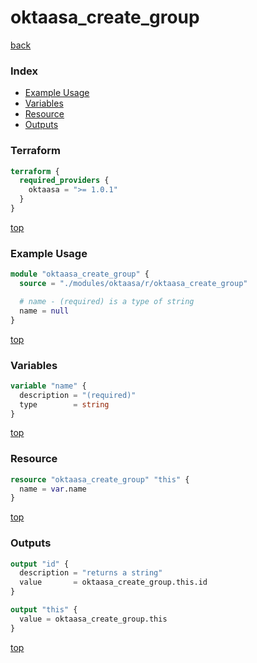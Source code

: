 # oktaasa_create_group

[back](../oktaasa.md)

### Index

- [Example Usage](#example-usage)
- [Variables](#variables)
- [Resource](#resource)
- [Outputs](#outputs)

### Terraform

```terraform
terraform {
  required_providers {
    oktaasa = ">= 1.0.1"
  }
}
```

[top](#index)

### Example Usage

```terraform
module "oktaasa_create_group" {
  source = "./modules/oktaasa/r/oktaasa_create_group"

  # name - (required) is a type of string
  name = null
}
```

[top](#index)

### Variables

```terraform
variable "name" {
  description = "(required)"
  type        = string
}
```

[top](#index)

### Resource

```terraform
resource "oktaasa_create_group" "this" {
  name = var.name
}
```

[top](#index)

### Outputs

```terraform
output "id" {
  description = "returns a string"
  value       = oktaasa_create_group.this.id
}

output "this" {
  value = oktaasa_create_group.this
}
```

[top](#index)